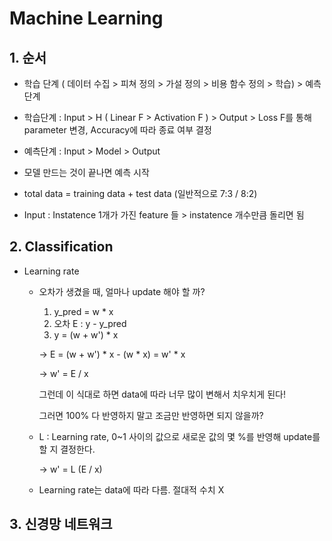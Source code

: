 # Machine Learning



## 1. 순서

- 학습 단계 ( 데이터 수집 > 피쳐 정의 > 가설 정의 > 비용 함수 정의 > 학습) > 예측 단계
- 학습단계 : Input > H ( Linear F > Activation F ) > Output > Loss F를 통해 parameter 변경, Accuracy에 따라 종료 여부 결정
- 예측단계 : Input > Model > Output
- 모델 만드는 것이 끝나면 예측 시작
- total data = training data + test data (일반적으로 7:3 / 8:2)

- Input : Instatence 1개가 가진 feature 들 > instatence 개수만큼 돌리면 됨



## 2. Classification

- Learning rate

  - 오차가 생겼을 때, 얼마나 update 해야 할 까? 

    1. y_pred = w * x
    2. 오차 E : y - y_pred
    3. y = (w + w') * x

    -> E = (w + w') * x - (w * x) = w' * x

    -> w' = E / x

    그런데 이 식대로 하면 data에 따라 너무 많이 변해서 치우치게 된다!

    그러면 100% 다 반영하지 말고 조금만 반영하면 되지 않을까?

  - L : Learning rate, 0~1 사이의 값으로 새로운 값의 몇 %를 반영해 update를 할 지 결정한다.

    -> w' = L (E / x)

  - Learning rate는 data에 따라 다름. 절대적 수치 X



## 3. 신경망 네트워크

